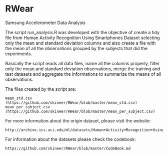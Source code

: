 # RWear
Samsung Accelerometer Data Analysis

The script run_analysis.R was developed with the objective of create a tidy file from Human Activity Recognition Using Smartphones Dataset selecting only the mean and standard deviation columns and also create a file with the mean of all the observations grouped by the subjects that did the experiments.

Basically the script reads all data files, name all the columns properly, filter only the mean and standard deviation observations, merge the training and test datasets and aggregate the informations to summarize the means of all observations.

The files created by the script are:

    mean_std.csv (https://github.com/skineer/RWear/blob/master/mean_std.csv)
    mean_per_subject.csv (https://github.com/skineer/RWear/blob/master/mean_per_subject.csv)

For more information about the origin dataset, please visit the website:

    http://archive.ics.uci.edu/ml/datasets/Human+Activity+Recognition+Using+Smartphones

For information about the datasets please check the codebook:

    https://github.com/skineer/RWear/blob/master/CodeBook.md
